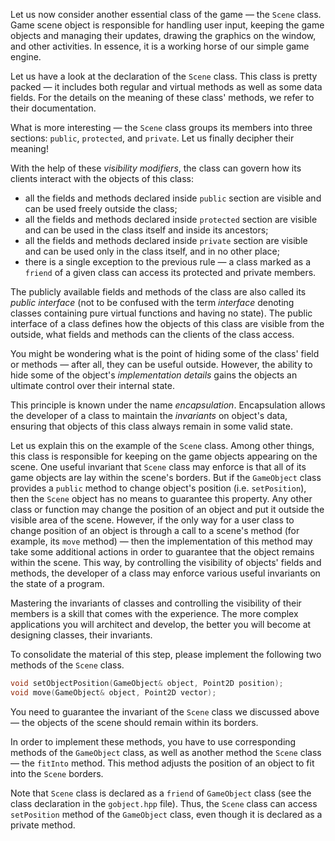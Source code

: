 Let us now consider another essential class of the game — the `Scene` class.
Game scene object is responsible for handling user input, 
keeping the game objects and managing their updates,
drawing the graphics on the window, and other activities.
In essence, it is a working horse of our simple game engine.

Let us have a look at the declaration of the `Scene` class.
This class is pretty packed — it includes both regular and virtual methods
as well as some data fields.
For the details on the meaning of these class' methods, we refer to their documentation.

What is more interesting — the `Scene` class groups its members into three sections:
`public`, `protected`, and `private`.
Let us finally decipher their meaning!

With the help of these _visibility modifiers_,
the class can govern how its clients interact with the objects of this class:

* all the fields and methods declared inside `public` section 
  are visible and can be used freely outside the class;
* all the fields and methods declared inside `protected` section
  are visible and can be used in the class itself and inside its ancestors;
* all the fields and methods declared inside `private` section
  are visible and can be used only in the class itself, and in no other place;
* there is a single exception to the previous rule — 
  a class marked as a `friend` of a given class can access its protected and private members.

The publicly available fields and methods of the class are also called its _public interface_
(not to be confused with the term _interface_ denoting classes containing pure virtual functions and having no state).
The public interface of a class defines how the objects of this class are visible from the outside,
what fields and methods can the clients of the class access.

[//]: # (TODO: add a note about visibility-inheritance modifier)

You might be wondering what is the point of hiding some of 
the class' field or methods — after all, they can be useful outside.
However, the ability to hide some of the object's _implementation details_
gains the objects an ultimate control over their internal state.

This principle is known under the name _encapsulation_.
Encapsulation allows the developer of a class to maintain the _invariants_ on object's data,
ensuring that objects of this class always remain in some valid state.

Let us explain this on the example of the `Scene` class.
Among other things, this class is responsible for keeping on the game objects appearing on the scene.
One useful invariant that `Scene` class may enforce is that all of its game objects are lay within the scene's borders.
But if the `GameObject` class provides a `public` method to change object's position (i.e. `setPosition`),
then the `Scene` object has no means to guarantee this property.
Any other class or function may change the position of an object and put it outside the visible area of the scene.
However, if the only way for a user class to change position of an object is through a call
to a scene's method (for example, its `move` method) — then the implementation of this method may
take some additional actions in order to guarantee that the object remains within the scene. 
This way, by controlling the visibility of objects' fields and methods,
the developer of a class may enforce various useful invariants on the state of a program.

Mastering the invariants of classes and controlling the visibility of their members is 
a skill that comes with the experience. The more complex applications you will architect and develop, 
the better you will become at designing classes, their invariants.  

To consolidate the material of this step, please 
implement the following two methods of the `Scene` class.

```c++
void setObjectPosition(GameObject& object, Point2D position);
void move(GameObject& object, Point2D vector);
```

You need to guarantee the invariant of the `Scene` class we discussed above —
the objects of the scene should remain within its borders.

In order to implement these methods, you have to use 
corresponding methods of the `GameObject` class, 
as well as another method the `Scene` class — the `fitInto` method.
This method adjusts the position of an object to fit into the `Scene` borders.

<div class="hint">

Note that `Scene` class is declared as a `friend` of `GameObject` class
(see the class declaration in the `gobject.hpp` file).
Thus, the `Scene` class can access `setPosition` method of the `GameObject` class, 
even though it is declared as a private method.

</div>

